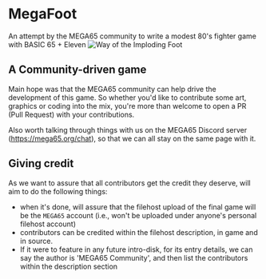 # MegaFoot
An attempt by the MEGA65 community to write a modest 80's fighter game with BASIC 65 + Eleven
![Way of the Imploding Foot](https://gurce.net/imgs/img_2023_09_27_8_16_29.png)

## A Community-driven game
Main hope was that the MEGA65 community can help drive the development of this game.
So whether you'd like to contribute some art, graphics or coding into the mix, you're
more than welcome to open a PR (Pull Request) with your contributions.

Also worth talking through things with us on the MEGA65 Discord server (https://mega65.org/chat),
so that we can all stay on the same page with it.

## Giving credit
As we want to assure that all contributors get the credit they deserve, will aim to do the following things:
- when it's done, will assure that the filehost upload of the final game will be the `MEGA65` account (i.e., won't be uploaded under anyone's personal filehost account)
- contributors can be credited within the filehost description, in game and in source.
- If it were to feature in any future intro-disk, for its entry details, we can say the author is 'MEGA65 Community', and then list the contributors within the description section
